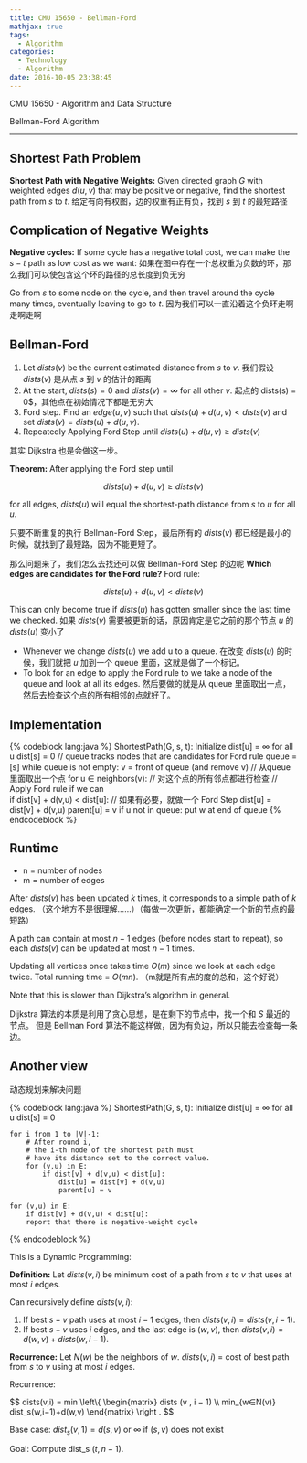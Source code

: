 ```yaml
---
title: CMU 15650 - Bellman-Ford
mathjax: true 
tags:
  - Algorithm
categories:
  - Technology
  - Algorithm
date: 2016-10-05 23:38:45
---
```

CMU 15650 - Algorithm and Data Structure 

Bellman-Ford Algorithm
<!-- more -->

***

## Shortest Path Problem

**Shortest Path with Negative Weights:**
Given directed graph $G$ with weighted edges $d(u,v)$ that may be positive or negative, find the shortest path from $s$ to $t$.
给定有向有权图，边的权重有正有负，找到 $s$ 到 $t$ 的最短路径

## Complication of Negative Weights
**Negative cycles:** 
If some cycle has a negative total cost, we can make the $s − t$ path as low cost as we want:
如果在图中存在一个总权重为负数的环，那么我们可以使包含这个环的路径的总长度到负无穷

Go from $s$ to some node on the cycle, and then travel around the cycle many times, eventually leaving to go to $t$.
因为我们可以一直沿着这个负环走啊走啊走啊

## Bellman-Ford
1. Let $dists(v)$ be the current estimated distance from $s$ to $v$. 
我们假设 $dists(v)$ 是从点 $s$ 到 $v$ 的估计的距离
2. At the start, $dists(s) = 0$ and $dists(v) = \infty$ for all other $v$.
起点的 dists(s) = 0$，其他点在初始情况下都是无穷大
3. Ford step. 
	Find an $edge(u,v)$ such that 
	$dists(u) + d(u,v) < dists(v)$
	and set $dists(v) = dists(u) + d(u,v)$.
4. Repeatedly Applying Ford Step until $dists(u)+d(u,v) ≥ dists(v)$

其实 Dijkstra 也是会做这一步。

**Theorem:**
After applying the Ford step until 

$$dists(u)+d(u,v) ≥ dists(v)$$

for all edges, $dists(u)$ will equal the shortest-path distance from $s$ to $u$ for all $u$.

只要不断重复的执行 Bellman-Ford Step，最后所有的 $dists(v)$ 都已经是最小的时候，就找到了最短路，因为不能更短了。

那么问题来了，我们怎么去找还可以做 Bellman-Ford Step 的边呢
**Which edges are candidates for the Ford rule?**
Ford rule:

$$dists(u) + d(u,v) < dists(v)$$

This can only become true if $dists(u)$ has gotten smaller since the
last time we checked.
如果 $dists(v)$ 需要被更新的话，原因肯定是它之前的那个节点 $u$ 的 $dists(u)$ 变小了
* Whenever we change $dists(u)$ we add u to a queue. 
	在改变 $dists(u)$ 的时候，我们就把 $u$ 加到一个 queue 里面，这就是做了一个标记。
* To look for an edge to apply the Ford rule to we take a node of the queue and look at all its edges.
	然后要做的就是从 queue 里面取出一点，然后去检查这个点的所有相邻的点就好了。

## Implementation
{% codeblock lang:java  %}
ShortestPath(G, s, t):
Initialize dist[u] = ∞ for all u
dist[s] = 0
// queue tracks nodes that are candidates for Ford rule queue = [s]
while queue is not empty:
	v = front of queue (and remove v)   // 从queue里面取出一个点
	for u ∈ neighbors(v):               // 对这个点的所有邻点都进行检查
		// Apply Ford rule if we can   
		if dist[v] + d(v,u) < dist[u]:  // 如果有必要，就做一个 Ford Step
			dist[u] = dist[v] + d(v,u) 
			parent[u] = v
			if u not in queue: put w at end of queue
{% endcodeblock %}

## Runtime
- n = number of nodes   
- m = number of edges

After $dists(v)$ has been updated $k$ times, it corresponds to a simple path of $k$ edges. （这个地方不是很理解……）（每做一次更新，都能确定一个新的节点的最短路）

A path can contain at most $n − 1$ edges (before nodes start to repeat), so each $dists(v)$ can be updated at most $n − 1$ times.

Updating all vertices once takes time $O(m)$ since we look at each edge twice.
Total running time = $O(mn)$. （m就是所有点的度的总和，这个好说）

Note that this is slower than Dijkstra’s algorithm in general.

Dijkstra 算法的本质是利用了贪心思想，是在剩下的节点中，找一个和 $S$ 最近的节点。
但是 Bellman Ford 算法不能这样做，因为有负边，所以只能去检查每一条边。

## Another view
动态规划来解决问题

{% codeblock lang:java  %}
ShortestPath(G, s, t):
	Initialize dist[u] = ∞ for all u 
	dist[s] = 0
	
	for i from 1 to |V|-1:
		# After round i, 
		# the i-th node of the shortest path must 
		# have its distance set to the correct value.
		for (v,u) in E:
			if dist[v] + d(v,u) < dist[u]:
				dist[u] = dist[v] + d(v,u)
				parent[u] = v
	
	for (v,u) in E:
		if dist[v] + d(v,u) < dist[u]:
		report that there is negative-weight cycle
{% endcodeblock %}

This is a Dynamic Programming:

**Definition:**
Let $dists(v,i)$ be minimum cost of a path from $s$ to $v$ that uses at most $i$ edges.

Can recursively define $dists(v,i)$:
1. If best $s−v$ path uses at most $i−1$ edges, then
$dists (v , i) = dists (v , i − 1)$.
2. If best $s−v$ uses $i$ edges, and the last edge is $(w,v)$, then $dists (v , i ) = d (w , v) + dists (w , i − 1)$.

**Recurrence:**
Let $N(w)$ be the neighbors of $w$.
$dists(v,i)$ = cost of best path from $s$ to $v$ using at most $i$ edges.

Recurrence:

$$
dists(v,i) = min
\left\\{
    \begin{matrix}
     	dists (v , i − 1) \\\\
     	min_{w∈N(v)} dist_s(w,i−1)+d(w,v) 
    \end{matrix} 
\right .
$$

Base case: $dist_s(v,1) = d(s,v)$ or ∞ if $(s,v)$ does not exist 

Goal: Compute dist_s $(t , n − 1)$.



